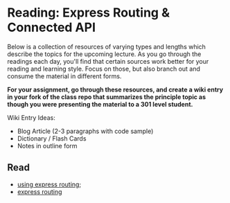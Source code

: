 # Reading: Express Routing & Connected API

Below is a collection of resources of varying types and lengths which describe the topics for the upcoming lecture.  As you go through the readings each day, you'll find that certain sources work better for your reading and learning style. Focus on those, but also branch out and consume the material in different forms.

**For your assignment, go through these resources, and create a wiki entry in your fork of the class repo that summarizes the principle topic as though you were presenting the material to a 301 level student.**

Wiki Entry Ideas:
* Blog Article (2-3 paragraphs with code sample)
* Dictionary / Flash Cards
* Notes in outline form

## Read
* [using express routing](https://expressjs.com/en/guide/routing.html);
* [express routing](https://scotch.io/tutorials/learn-to-use-the-new-router-in-expressjs-4)

